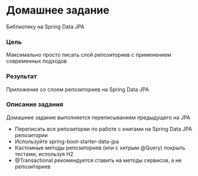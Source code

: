 # Домашнее задание
Библиотеку на Spring Data JPA

### Цель
Максимально просто писать слой репозиториев с применением современных подходов

### Результат 
Приложение со слоем репозиториев на Spring Data JPA

### Описание задания
Домашнее задание выполняется переписыванием предыдущего на JPA

* Переписать все репозитории по работе с книгами на Spring Data JPA репозитории
* Используйте spring-boot-starter-data-jpa
* Кастомные методы репозиториев (или с хитрым @Query) покрыть тестами, используя H2
* @Transactional рекомендуется ставить на методы сервисов, а не репозиториев


